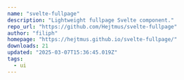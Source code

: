 ```yaml
---
name: "svelte-fullpage"
description: "Lightweight fullpage Svelte component."
repo_url: "https://github.com/Hejtmus/svelte-fullpage"
author: "filiph"
homepage: "https://hejtmus.github.io/svelte-fullpage/"
downloads: 21
updated: "2025-03-07T15:36:45.019Z"
tags: 
  - ui
---
```

